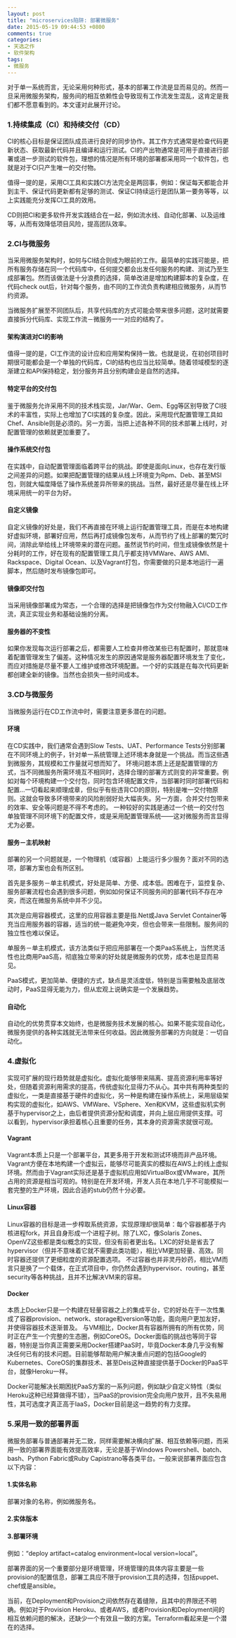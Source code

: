 ```yaml
---
layout: post
title: "microservices陷阱: 部署微服务"
date: 2015-05-19 09:44:53 +0800
comments: true
categories: 
- 天选之作
- 软件架构
tags:
- 微服务
---
```


对于单一系统而言，无论采用何种形式，基本的部署工作流是显而易见的。然而一旦采用微服务架构，服务间的相互依赖性会导致现有工作流发生混乱，这肯定是我们都不愿意看到的。本文谨对此展开讨论。

### 1.持续集成（CI）和持续交付（CD）

CI的核心目标是保证团队成员进行良好的同步协作。其工作方式通常是检查代码更新状态、获取最新代码并且编译和运行测试。CI的产出物通常是可用于直接进行部署或进一步测试的软件包，理想的情况是所有环境的部署都采用同一个软件包，也就是对于CI只产生唯一的交付物。

值得一提的是，采用CI工具和实践CI方法完全是两回事，例如：保证每天都能合并到主干、保证代码更新都有足够的测试、保证CI持续运行是团队第一要务等等，以上实践能充分发挥CI工具的效用。

CD则把CI和更多软件开发实践结合在一起，例如流水线、自动化部署、以及运维等，从而有效降低项目风险，提高团队效率。

### 2.CI与微服务

当采用微服务架构时，如何与CI结合则成为眼前的工作。最简单的实践可能是，把所有服务存储在同一个代码库中，任何提交都会出发任何服务的构建、测试乃至生成部署包。然而该做法是十分浪费的选择，简单改进是增加构建脚本的复杂度，在代码check out后，针对每个服务，由不同的工作流负责构建相应微服务，从而节约资源。

当微服务扩展至不同团队后，共享代码库的方式可能会带来很多问题，这时就需要直接拆分代码库、实现工作流－微服务一一对应的结构了。

#### 架构演进对CI的影响

值得一提的是，CI工作流的设计应和应用架构保持一致。也就是说，在初创项目时期很可能都会是一个单独的代码库，CI的结构也应当比较简单。随着领域模型的逐渐建立和API保持稳定，划分服务并且分别构建会是自然的选择。

#### 特定平台的交付包

鉴于微服务允许采用不同的技术栈实现，Jar/War、Gem、Egg等区别导致了CI技术的丰富性，实际上也增加了CI实践的复杂度。因此，采用现代配置管理工具如Chef、Ansible则是必须的。另一方面，当把上述各种不同的技术部署上线时，对配置管理的依赖就更加重要了。

#### 操作系统交付包

在实践中，自动配置管理面临着跨平台的挑战。即使是面向Linux，也存在发行版之间差异的问题。如果把配置管理的结果从线上环境变为Rpm、Deb、甚至MSI包，则就大幅度降低了操作系统差异所带来的挑战。当然，最好还是尽量在线上环境采用统一的平台为好。

#### 自定义镜像

自定义镜像的好处是，我们不再直接在环境上运行配置管理工具，而是在本地构建好虚拟环境，部署好应用，然后再打成镜像包发布，从而节约了线上部署的繁冗时间，消除此举给线上环境带来的潜在问题。虽然说节约时间，但生成镜像依然是十分耗时的工作，好在现有的配置管理工具几乎都支持VMWare、AWS AMI、Rackspace、Digital Ocean、以及Vagrant打包，你需要做的只是本地运行一遍脚本，然后随时发布镜像包即可。

#### 镜像即交付包

当采用镜像部署成为常态，一个合理的选择是把镜像包作为交付物融入CI/CD工作流，真正实现业务和基础设施的分离。

#### 服务器的不变性

如果你发现每次运行部署之后，都需要人工检查并修改某些已有配置时，那就意味着配置管理发生了偏差。这种情况发生的原因通常是服务器配置环境发生了变化，而应对措施是尽量不要人工维护或修改环境配置。一个好的实践是在每次代码更新都创建全新的镜像。当然也会损失一些时间成本。

### 3.CD与微服务

当微服务运行在CD工作流中时，需要注意更多潜在的问题。

#### 环境

在CD实践中，我们通常会遇到Slow Tests、UAT、Performance Tests分别部署在不同环境上的例子，针对单一系统管理上述环境本身就是一个挑战。而当这些遇到微服务，其规模和工作量就可想而知了。
环境问题本质上还是配置管理的方式，当不同微服务所需环境互不相同时，选择合理的部署方式则变的非常重要。例如对每个环境构建一个交付包，同时包含环境配置文件，当部署时同时部署代码和配置...一切看起来顺理成章，但似乎有些违背CD的原则，特别是唯一交付物原则。这就会导致多环境带来的风险削弱好处大幅丧失。另一方面，合并交付包带来的效率、安全等问题是不得不考虑的。
一种较好的实践是通过一个统一的交付包单独管理不同环境下的配置文件，或是采用配置管理系统——这对微服务而言显得尤为必要。

#### 服务－主机映射

部署的另一个问题就是，一个物理机（或容器）上能运行多少服务？面对不同的选项，部署方案也会有所区别。

首先是多服务－单主机模式，好处是简单、方便、成本低。困难在于，监控复杂、服务部署流程也会遇到很多问题，例如如何保证不同服务间的部署代码不存在冲突，而这在微服务系统中并不少见。

其次是应用容器模式，这里的应用容器主要是指.Net或Java Servlet Container等充当应用服务器的容器，适当的统一能避免冲突，但也会带来一些限制。服务间的独立性也难以保证。

单服务－单主机模式，该方法类似于把应用部署在一个类PaaS系统上，当然灵活性也比商用PaaS高，彻底独立带来的好处就是微服务的优势，成本也是显而易见。

PaaS模式，更加简单、便捷的方式，缺点是灵活度低，特别是当需要触及底层改动时，PaaS显得无能为力，但从宏观上说确实是一个发展趋势。

#### 自动化

自动化的优势贯穿本文始终，也是微服务技术发展的核心。如果不能实现自动化，微服务提供的各种实践就无法带来任何收益。因此微服务部署的方向就是：一切自动化。

### 4.虚拟化

实现可扩展的现行趋势就是虚拟化。虚拟化能够带来隔离、提高资源利用率等好处，但随着资源利用需求的提高，传统虚拟化显得力不从心。其中共有两种类型的虚拟化，一类是直接基于硬件的虚拟化，另一种是构建在操作系统上，采用层级架构实现的虚拟化，如AWS、VMWare、VSphere、Xen和KVM，这些虚拟机实例基于hypervisor之上，由后者提供资源分配和调度，并向上层应用提供支撑。可以看到，hypervisor承担着核心且重要的任务，其本身的资源需求就很可观。

#### Vagrant

Vagrant本质上只是一个部署平台，其更多用于开发和测试环境而非产品环境。Vagrant方便在本地构建一个虚拟云，能够尽可能真实的模拟在AWS上的线上虚拟环境。然而由于Vagrant实际还是基于虚拟机应用如VirtualBox或VMware，其所占用的资源是相当可观的。特别是在开发环境，开发人员在本地几乎不可能模拟一套完整的生产环境，因此合适的stub仍然十分必要。

#### Linux容器

Linux容器的目标是进一步榨取系统资源，实现原理却很简单：每个容器都基于内核进程fork，并且自身形成一个进程子树。除了LXC，像Solaris Zones、OpenVZ这些都是类似概念的实现，但没有前者更出名。LXC的好处是省去了hypervisor（但并不意味着它就不需要此类功能），相比VM更加轻量、高效。同时容器还提供了更细粒度的资源配置选项。
不过容器也并非灵丹妙药，相比VM而言只是换了一个载体，在正式项目中，你仍然会遇到hypervisor、routing，甚至security等各种挑战，且并不比解决VM来的容易。

#### Docker

本质上Docker只是一个构建在轻量容器之上的集成平台，它的好处在于一次性集成了容器provision、network、storage和version等功能，面向用户更加友好，并使得容器技术逐渐普及。
与VM相比，Docker具有容器所拥有的所有优势，同时正在产生一个完整的生态圈，例如CoreOS。Docker面临的挑战也等同于容器，特别是当你真正需要采用Docker搭建PaaS时，毕竟Docker本身几乎没有解决任何已有的技术问题。目前能够帮助用户解决重点问题的包括Google的Kubernetes、CoreOS的集群技术、甚至Deis这种直接提供基于Docker的PaaS平台，就像Heroku一样。

Docker可能解决长期困扰PaaS方案的一系列问题，例如缺少自定义特性（类似Heroku这种已经算做得不错），当PaaS的provision完全向用户放开，且不失易用性，其可选度才真正高于IaaS，Docker目前是这一趋势的有力支撑。

### 5.采用一致的部署界面

微服务部署与普通部署并无二致，同样需要解决横向扩展、相互依赖等问题，而采用一致的部署界面能有效提高效率，无论是基于Windows Powershell、batch、bash、Python Fabric或Ruby Capistrano等各类平台。一般来说部署界面应包含以下内容：

#### 1.实体名称

部署对象的名称，例如微服务名。

#### 2.实体版本

#### 3.部署环境

例如：“deploy artifact=catalog environment=local version=local”。

部署界面的另一个重要部分是环境管理，环境管理的具体内容主要是一些provision的配置信息，部署工具应不限于provision工具的选择，包括puppet、chef或是ansible。

当前，在Deployment和Provision之间依然存在着缝隙，且其中的界限还不明确。例如对于Provision Heroku、或者AWS，或者Provision和Deployment间的相互依赖问题的解决，还缺少一个有效且一致的方案。Terraform看起来是一个潜在的选择。